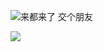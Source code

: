 
![来都来了 交个朋友](https://cdn.jsdelivr.net/gh/sancijun/images/pics/qrcode_banner.webp)

![](https://github-readme-stats.vercel.app/api?username=sancijun)

<!--
**sancijun/sancijun** is a ✨ _special_ ✨ repository because its `README.md` (this file) appears on your GitHub profile.

Here are some ideas to get you started:

- 🔭 I’m currently working on ...
- 🌱 I’m currently learning ...
- 👯 I’m looking to collaborate on ...
- 🤔 I’m looking for help with ...
- 💬 Ask me about ...
- 📫 How to reach me: ...
- 😄 Pronouns: ...
- ⚡ Fun fact: ...
-->
